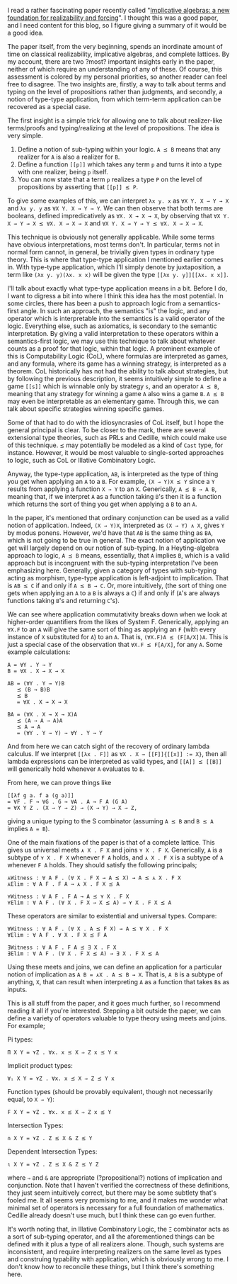 I read a rather fascinating paper recently called "[Implicative algebras: a new foundation for realizability and forcing](https://arxiv.org/abs/1802.00528)". I thought this was a good paper, and I need content for this blog, so I figure giving a summary of it would be a good idea.

The paper itself, from the very beginning, spends an inordinate amount of time on classical realizability, implicative algebras, and complete lattices. By my account, there are two ?most? important insights early in the paper, neither of which require an understanding of any of these. Of course, this assessment is colored by my personal priorities, so another reader can feel free to disagree. The two insights are, firstly, a way to talk about terms and typing on the level of propositions rather than judgments, and secondly, a notion of type-type application, from which term-term application can be recovered as a special case.

The first insight is a simple trick for allowing one to talk about realizer-like terms/proofs and typing/realizing at the level of propositions. The idea is very simple.

1. Define a notion of sub-typing within your logic. `A ⪯ B` means that any realizer for `A` is also a realizer for `B`.
2. Define a function `[[p]]` which takes any term `p` and turns it into a type with one realizer, being `p` itself.
3. You can now state that a term `p` realizes a type `P` on the level of propositions by asserting that `[[p]] ⪯ P`.

To give some examples of this, we can interpret `λx y. x` as `∀X Y. X → Y → X` and `λx y. y` as `∀X Y. X → Y → Y`. We can then observe that both terms are booleans, defined impredicatively as `∀X. X → X → X`, by observing that `∀X Y. X → Y → X ⪯ ∀X. X → X → X` and `∀X Y. X → Y → Y ⪯ ∀X. X → X → X`.

This technique is obviously not generally applicable. While some terms have obvious interpretations, most terms don't. In particular, terms not in normal form cannot, in general, be trivially given types in ordinary type theory. This is where that type-type application I mentioned earlier comes in. With type-type application, which I'll simply denote by juxtaposition, a term like `(λx y. y)(λx. x x)` will be given the type `[[λx y. y]][[λx. x x]]`.

I'll talk about exactly what type-type application means in a bit. Before I do, I want to digress a bit into where I think this idea has the most potential. In some circles, there has been a push to approach logic from a semantics-first angle. In such an approach, the semantics "is" the logic, and any operator which is interpretable into the semantics is a valid operator of the logic. Everything else, such as axiomatics, is secondary to the semantic interpretation. By giving a valid interpretation to these operators within a semantics-first logic, we may use this technique to talk about whatever counts as a proof for that logic, within that logic. A prominent example of this is Computability Logic (CoL), where formulas are interpreted as games, and any formula, where its game has a winning strategy, is interpreted as a theorem. CoL historically has not had the ability to talk about strategies, but by following the previous description, it seems intuitively simple to define a game `[[s]]` which is winnable only by strategy `s`, and an operator `A ⪯ B`, meaning that any strategy for winning a game `A` also wins a game `B`. `A ⪯ B` may even be interpretable as an elementary game. Through this, we can talk about specific strategies winning specific games.

Some of that had to do with the idiosyncrasies of CoL itself, but I hope the general principal is clear. To be closer to the mark, there are several extensional type theories, such as PRLs and Cedille, which could make use of this technique. `⪯` may potentially be modeled as a kind of `Cast` type, for instance. However, it would be most valuable to single-sorted approaches to logic, such as CoL or Illative Combinatory Logic.

Anyway, the type-type application, `AB`, is interpreted as the type of thing you get when applying an `A` to a `B`. For example, `(X → Y)X ⪯ Y` since a `Y` results from applying a function `X → Y` to an `X`. Generically, `A ⪯ B → A B`, meaning that, if we interpret `A` as a function taking `B`'s then it is a function which returns the sort of thing you get when applying a `B` to an `A`.

In the paper, it's mentioned that ordinary conjunction can be used as a valid notion of application. Indeed, `(X → Y)X`, interpreted as `(X → Y) ∧ X`, gives `Y` by modus ponens. However, we'd have that `AB` is the same thing as `BA`, which is not going to be true in general. The exact notion of application we get will largely depend on our notion of sub-typing. In a Heyting-algebra approach to logic, `A ⪯ B` means, essentially, that `A` implies `B`, which is a valid approach but is incongruent with the sub-typing interpretation I've been emphasizing here. Generally, given a category of types with sub-typing acting as morphism, type-type application is left-adjoint to implication. That is `AB ⪯ C` if and only if `A ⪯ B → C`. Or, more intuitively, (the sort of thing one gets when applying an `A` to a `B` is always a `C`) if and only if (`A`'s are always functions taking `B`'s and returning `C`'s).

We can see where application commutativity breaks down when we look at higher-order quantifiers from the likes of System F. Generically, applying an `∀X.F` to an `A` will give the same sort of thing as applying an `F` (with every instance of `X` substituted for `A`) to an `A`. That is, `(∀X.F)A ⪯ (F[A/X])A`. This is just a special case of the observation that `∀X.F ⪯ F[A/X]`, for any `A`. Some example calculations:

    A = ∀Y . Y → Y
    B = ∀X . X → X → X

    AB = (∀Y . Y → Y)B
       ⪯ (B → B)B
       ⪯ B
       = ∀X . X → X → X

    BA = (∀X . X → X → X)A
       ⪯ (A → A → A)A
       ⪯ A → A
       = (∀Y . Y → Y) → ∀Y . Y → Y

And from here we can catch sight of the recovery of ordinary lambda calculus. If we interpret `[[λx . F]]` as `∀X . X → [[F]]{[[x]] := X}`, then all lambda expressions can be interpreted as valid types, and `[[A]] ⪯ [[B]]` will generically hold whenever `A` evaluates to `B`.

From here, we can prove things like

    [[λf g a. f a (g a)]]
    = ∀F . F → ∀G . G → ∀A . A → F A (G A)
    = ∀X Y Z . (X → Y → Z) → (X → Y) → X → Z,
    
giving a unique typing to the S combinator (assuming `A ⪯ B` and `B ⪯ A` implies `A = B`).

One of the main fixations of the paper is that of a complete lattice. This gives us universal meets `⋏ X . F X` and joins `⋎ X . F X`. Generically, `A` is a subtype of `⋎ X . F X` whenever `F A` holds, and `⋏ X . F X` is a subtype of `A` whenever `F A` holds. They should satisfy the following principals;
    
    ⋏Witness : ∀ A F . (∀ X . F X → A ⪯ X) → A ⪯ ⋏ X . F X
    ⋏Elim : ∀ A F . F A → ⋏ X . F X ⪯ A
    
    ⋎Witness : ∀ A F . F A → A ⪯ ⋎ X . F X
    ⋎Elim : ∀ A F . (∀ X . F X → X ⪯ A) → ⋎ X . F X ⪯ A

These operators are similar to existential and universal types. Compare:

    ∀Witness : ∀ A F . (∀ X . A ⪯ F X) → A ⪯ ∀ X . F X 
    ∀Elim : ∀ A F . ∀ X . F X ⪯ F A

    ∃Witness : ∀ A F . F A ⪯ ∃ X . F X  
    ∃Elim : ∀ A F . (∀ X . F X ⪯ A) → ∃ X . F X ⪯ A

Using these meets and joins, we can define an application for a particular notion of implication as `A B = ⋏X . A ⪯ B → X`. That is, `A B` is a subtype of anything, `X`, that can result when interpreting `A` as a function that takes `B`s as inputs.

This is all stuff from the paper, and it goes much further, so I recommend reading it all if you're interested. Stepping a bit outside the paper, we can define a variety of operators valuable to type theory using meets and joins. For example;

Pi types:

    Π X Y = ⋎Z . ∀x. x ⪯ X ⇒ Z x ⪯ Y x

Implicit product types:

    ∀ᵢ X Y = ⋎Z . ∀x. x ⪯ X ⇒ Z ⪯ Y x

Function types (should be provably equivalent, though not necessarily equal, to `X → Y`):

    F X Y = ⋎Z . ∀x. x ⪯ X ⇒ Z x ⪯ Y

Intersection Types:

    ∩ X Y = ⋎Z . Z ⪯ X & Z ⪯ Y

Dependent Intersection Types:

    ι X Y = ⋎Z . Z ⪯ X & Z ⪯ Y Z

where `⇒` and `&` are appropriate (?propositional?) notions of implication and conjunction. Note that I haven't verified the correctness of these definitions, they just seem intuitively correct, but there may be some subtlety that's fooled me. It all seems very promising to me, and it makes me wonder what minimal set of operators is necessary for a full foundation of mathematics. Cedille already doesn't use much, but I think these can go even further.

It's worth noting that, in Illative Combinatory Logic, the `Ξ` combinator acts as a sort of sub-typing operator, and all the aforementioned things can be defined with it plus a type of all realizers alone. Though, such systems are inconsistent, and require interpreting realizers on the same level as types and construing typability with application, which is obviously wrong to me. I don't know how to reconcile these things, but I think there's something here.
